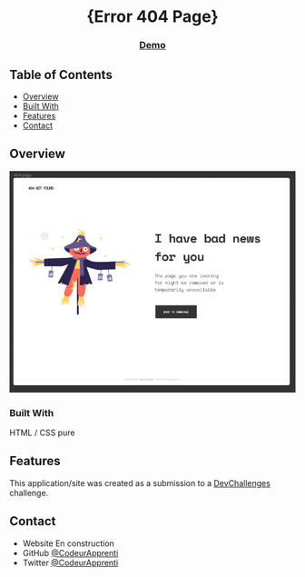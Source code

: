 <!-- Please update value in the {}  -->

<h1 align="center">{Error 404 Page}</h1>



<div align="center">
  <h3>
    <a href="https://{your-demo-link.your-domain}">
      Demo
    </a>
  </h3>
</div>

<!-- TABLE OF CONTENTS -->

## Table of Contents

- [Overview](#overview)
- [Built With](#built-with)
- [Features](#features)
- [Contact](#contact)


<!-- OVERVIEW -->

## Overview

![screenshot](https://github.com/CodeurApprenti/Error-404/blob/master/img/overview.png)

### Built With

HTML / CSS pure

## Features

<!-- List the features of your application or follow the template. Don't share the figma file here :) -->

This application/site was created as a submission to a [DevChallenges](https://devchallenges.io/challenges) challenge. 


## Contact

- Website En construction 
- GitHub [@CodeurApprenti](https://{github.com/CodeurApprenti})
- Twitter [@CodeurApprenti](https://{twitter.com/CodeurApprenti})
